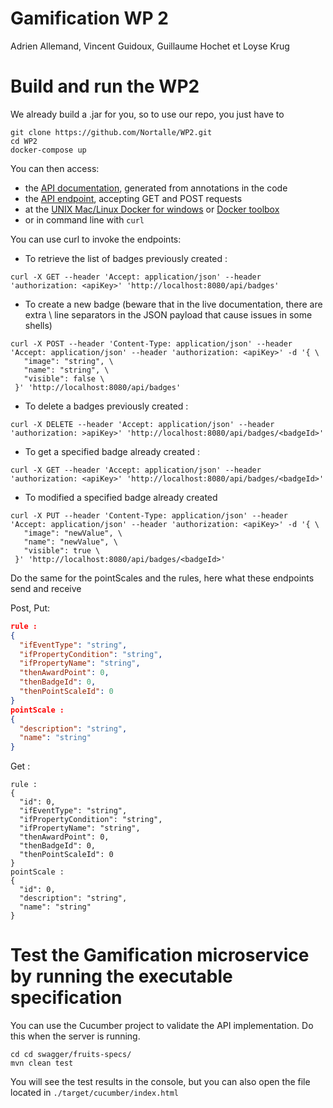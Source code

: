 # Gamification WP 2

Adrien Allemand, Vincent Guidoux, Guillaume Hochet et Loyse Krug

# Build and run the WP2

We already build a .jar for you, so to use our repo, you just have to 

```
git clone https://github.com/Nortalle/WP2.git
cd WP2
docker-compose up
```

You can then access:

* the [API documentation](http://localhost:8080/api/swagger-ui.html), generated from annotations in the code
* the [API endpoint](http://localhost:8080/api/), accepting GET and POST requests
* at the [UNIX Mac/Linux Docker for windows](http://localhost:8080/api/) or [Docker toolbox](http://192.168.99.100:8080/api/)
* or in command line with `curl`

You can use curl to invoke the endpoints:

* To retrieve the list of badges previously created :

```
curl -X GET --header 'Accept: application/json' --header 'authorization: <apiKey>' 'http://localhost:8080/api/badges'
```

* To create a new badge (beware that in the live documentation, there are extra \ line separators in the JSON payload that cause issues in some shells)

```
curl -X POST --header 'Content-Type: application/json' --header 'Accept: application/json' --header 'authorization: <apiKey>' -d '{ \ 
   "image": "string", \ 
   "name": "string", \ 
   "visible": false \ 
 }' 'http://localhost:8080/api/badges'
```

- To delete a badges previously created :

```
curl -X DELETE --header 'Accept: application/json' --header 'authorization: >apiKey>' 'http://localhost:8080/api/badges/<badgeId>'
```

- To get a specified badge already created :

```
curl -X GET --header 'Accept: application/json' --header 'authorization: <apiKey>' 'http://localhost:8080/api/badges/<badgeId>'
```

- To modified a specified badge already created

```
curl -X PUT --header 'Content-Type: application/json' --header 'Accept: application/json' --header 'authorization: <apiKey>' -d '{ \ 
   "image": "newValue", \ 
   "name": "newValue", \ 
   "visible": true \ 
 }' 'http://localhost:8080/api/badges/<badgeId>'
```

Do the same for the pointScales and the rules, here what these endpoints send and receive

Post, Put:

```json
rule :
{
  "ifEventType": "string",
  "ifPropertyCondition": "string",
  "ifPropertyName": "string",
  "thenAwardPoint": 0,
  "thenBadgeId": 0,
  "thenPointScaleId": 0
}
pointScale : 
{
  "description": "string",
  "name": "string"
}
```

Get :

```
rule :
{
  "id": 0,
  "ifEventType": "string",
  "ifPropertyCondition": "string",
  "ifPropertyName": "string",
  "thenAwardPoint": 0,
  "thenBadgeId": 0,
  "thenPointScaleId": 0
}
pointScale : 
{
  "id": 0,
  "description": "string",
  "name": "string"
}
```

# Test the Gamification microservice by running the executable specification

You can use the Cucumber project to validate the API implementation. Do this when the server is running.

```
cd cd swagger/fruits-specs/
mvn clean test
```
You will see the test results in the console, but you can also open the file located in `./target/cucumber/index.html`


